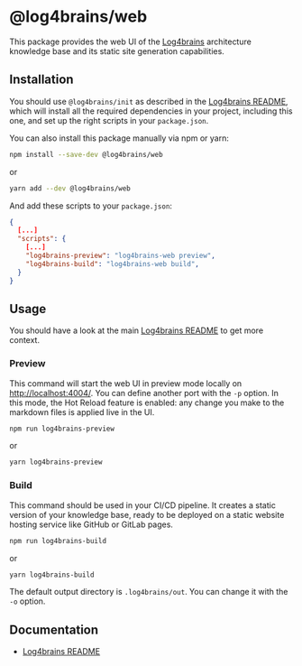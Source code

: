 # @log4brains/web

This package provides the web UI of the [Log4brains](https://github.com/thomvaill/log4brains) architecture knowledge base and its static site generation capabilities.

## Installation

You should use `@log4brains/init` as described in the [Log4brains README](https://github.com/thomvaill/log4brains/blob/master/README.md), which will install all the required dependencies in your project, including this one, and set up the right scripts in your `package.json`.

You can also install this package manually via npm or yarn:

```bash
npm install --save-dev @log4brains/web
```

or

```bash
yarn add --dev @log4brains/web
```

And add these scripts to your `package.json`:

```json
{
  [...]
  "scripts": {
    [...]
    "log4brains-preview": "log4brains-web preview",
    "log4brains-build": "log4brains-web build",
  }
}
```

## Usage

You should have a look at the main [Log4brains README](https://github.com/thomvaill/log4brains/blob/master/README.md) to get more context.

### Preview

This command will start the web UI in preview mode locally on <http://localhost:4004/>.
You can define another port with the `-p` option.
In this mode, the Hot Reload feature is enabled: any change you make to the markdown files is applied live in the UI.

```bash
npm run log4brains-preview
```

or

```bash
yarn log4brains-preview
```

### Build

This command should be used in your CI/CD pipeline. It creates a static version of your knowledge base, ready to be deployed
on a static website hosting service like GitHub or GitLab pages.

```bash
npm run log4brains-build
```

or

```bash
yarn log4brains-build
```

The default output directory is `.log4brains/out`. You can change it with the `-o` option.

## Documentation

- [Log4brains README](https://github.com/thomvaill/log4brains/blob/master/README.md)
